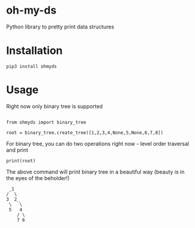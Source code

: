 # oh-my-ds
Python library to pretty print data structures

# Installation

```python3
pip3 install ohmyds
```

# Usage

Right now only binary tree is supported

```python3

from ohmyds import binary_tree

root = binary_tree.create_tree([1,2,3,4,None,5,None,6,7,8])
```

For binary tree, you can do two operations right now - level order traversal and print

```python3
print(root)
```

The above command will print binary tree in a beautiful way (beauty is in the eyes of the beholder!)

```
 _1    
/  \   
3  2_  
 \   \ 
 5   4 
    / \
    7 6
```
